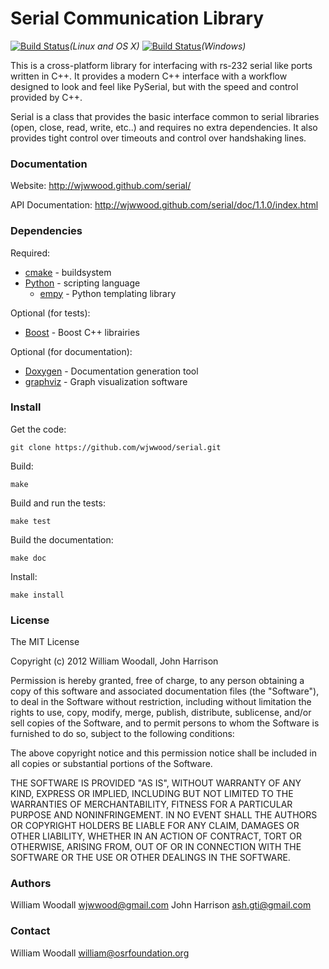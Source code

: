# Serial Communication Library

[![Build Status](https://travis-ci.org/wjwwood/serial.svg?branch=master)](https://travis-ci.org/wjwwood/serial)*(Linux and OS X)* [![Build Status](https://ci.appveyor.com/api/projects/status/github/wjwwood/serial)](https://ci.appveyor.com/project/wjwwood/serial)*(Windows)*

This is a cross-platform library for interfacing with rs-232 serial like ports written in C++. It provides a modern C++ interface with a workflow designed to look and feel like PySerial, but with the speed and control provided by C++.

Serial is a class that provides the basic interface common to serial libraries (open, close, read, write, etc..) and requires no extra dependencies. It also provides tight control over timeouts and control over handshaking lines.

### Documentation

Website: http://wjwwood.github.com/serial/

API Documentation: http://wjwwood.github.com/serial/doc/1.1.0/index.html

### Dependencies

Required:
* [cmake](http://www.cmake.org) - buildsystem
* [Python](http://www.python.org) - scripting language
  * [empy](http://www.alcyone.com/pyos/empy/) - Python templating library

Optional (for tests):
* [Boost](http://www.boost.org/) - Boost C++ librairies

Optional (for documentation):
* [Doxygen](http://www.doxygen.org/) - Documentation generation tool
* [graphviz](http://www.graphviz.org/) - Graph visualization software

### Install

Get the code:

    git clone https://github.com/wjwwood/serial.git

Build:

    make

Build and run the tests:

    make test

Build the documentation:

    make doc

Install:

    make install

### License

The MIT License

Copyright (c) 2012 William Woodall, John Harrison

Permission is hereby granted, free of charge, to any person obtaining a copy of this software and associated documentation files (the "Software"), to deal in the Software without restriction, including without limitation the rights to use, copy, modify, merge, publish, distribute, sublicense, and/or sell copies of the Software, and to permit persons to whom the Software is furnished to do so, subject to the following conditions:

The above copyright notice and this permission notice shall be included in all copies or substantial portions of the Software.

THE SOFTWARE IS PROVIDED "AS IS", WITHOUT WARRANTY OF ANY KIND, EXPRESS OR IMPLIED, INCLUDING BUT NOT LIMITED TO THE WARRANTIES OF MERCHANTABILITY, FITNESS FOR A PARTICULAR PURPOSE AND NONINFRINGEMENT. IN NO EVENT SHALL THE AUTHORS OR COPYRIGHT HOLDERS BE LIABLE FOR ANY CLAIM, DAMAGES OR OTHER LIABILITY, WHETHER IN AN ACTION OF CONTRACT, TORT OR OTHERWISE, ARISING FROM, OUT OF OR IN CONNECTION WITH THE SOFTWARE OR THE USE OR OTHER DEALINGS IN THE SOFTWARE.

### Authors

William Woodall <wjwwood@gmail.com>
John Harrison <ash.gti@gmail.com>

### Contact

William Woodall <william@osrfoundation.org>
